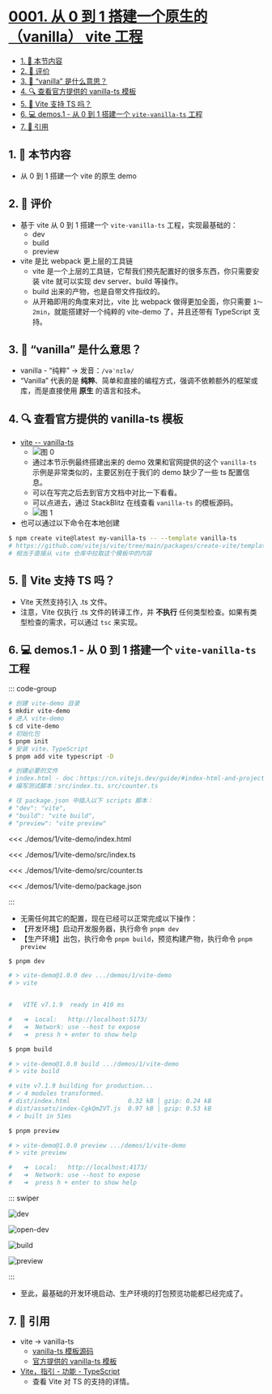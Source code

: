 # [0001. 从 0 到 1 搭建一个原生的（vanilla） vite 工程](https://github.com/tnotesjs/TNotes.vite/tree/main/notes/0001.%20%E4%BB%8E%200%20%E5%88%B0%201%20%E6%90%AD%E5%BB%BA%E4%B8%80%E4%B8%AA%E5%8E%9F%E7%94%9F%E7%9A%84%EF%BC%88vanilla%EF%BC%89%20vite%20%E5%B7%A5%E7%A8%8B)

<!-- region:toc -->

- [1. 🎯 本节内容](#1--本节内容)
- [2. 🫧 评价](#2--评价)
- [3. 🤔 “vanilla” 是什么意思？](#3--vanilla-是什么意思)
- [4. 🔍 查看官方提供的 vanilla-ts 模板](#4--查看官方提供的-vanilla-ts-模板)
- [5. 🤔 Vite 支持 TS 吗？](#5--vite-支持-ts-吗)
- [6. 💻 demos.1 - 从 0 到 1 搭建一个 `vite-vanilla-ts` 工程](#6--demos1---从-0-到-1-搭建一个-vite-vanilla-ts-工程)
- [7. 🔗 引用](#7--引用)

<!-- endregion:toc -->

## 1. 🎯 本节内容

- 从 0 到 1 搭建一个 vite 的原生 demo

## 2. 🫧 评价

- 基于 vite 从 0 到 1 搭建一个 `vite-vanilla-ts` 工程，实现最基础的：
  - dev
  - build
  - preview
- vite 是比 webpack 更上层的工具链
  - vite 是一个上层的工具链，它帮我们预先配置好的很多东西，你只需要安装 vite 就可以实现 dev server、build 等操作。
  - build 出来的产物，也是自带文件指纹的。
  - 从开箱即用的角度来对比，vite 比 webpack 做得更加全面，你只需要 `1～2min`，就能搭建好一个纯粹的 vite-demo 了，并且还带有 TypeScript 支持。

## 3. 🤔 “vanilla” 是什么意思？

- vanilla - “纯粹” -> 发音：`/vəˈnɪlə/`
- “Vanilla” 代表的是 **纯粹**、简单和直接的编程方式，强调不依赖额外的框架或库，而是直接使用 **原生** 的语言和技术。

## 4. 🔍 查看官方提供的 vanilla-ts 模板

- [vite -- vanilla-ts][2]
  - ![图 0](https://cdn.jsdelivr.net/gh/tnotesjs/imgs@main/2025-10-04-19-38-31.png)
  - 通过本节示例最终搭建出来的 demo 效果和官网提供的这个 `vanilla-ts` 示例是非常类似的，主要区别在于我们的 demo 缺少了一些 ts 配置信息。
  - 可以在写完之后去到官方文档中对比一下看看。
  - 可以点进去，通过 StackBlitz 在线查看 `vanilla-ts` 的模板源码。
  - ![图 1](https://cdn.jsdelivr.net/gh/tnotesjs/imgs@main/2025-10-04-19-38-44.png)
- 也可以通过以下命令在本地创建

```bash
$ npm create vite@latest my-vanilla-ts -- --template vanilla-ts
# https://github.com/vitejs/vite/tree/main/packages/create-vite/template-vanilla-ts
# 相当于直接从 vite 仓库中拉取这个模板中的内容
```

## 5. 🤔 Vite 支持 TS 吗？

- Vite 天然支持引入 .ts 文件。
- 注意，Vite 仅执行 .ts 文件的转译工作，并 **不执行** 任何类型检查。如果有类型检查的需求，可以通过 `tsc` 来实现。

## 6. 💻 demos.1 - 从 0 到 1 搭建一个 `vite-vanilla-ts` 工程

::: code-group

```bash [核心流程]
# 创建 vite-demo 目录
$ mkdir vite-demo
# 进入 vite-demo
$ cd vite-demo
# 初始化包
$ pnpm init
# 安装 vite、TypeScript
$ pnpm add vite typescript -D

# 创建必要的文件
# index.html - doc：https://cn.vitejs.dev/guide/#index-html-and-project-root
# 编写测试脚本：src/index.ts、src/counter.ts

# 往 package.json 中插入以下 scripts 脚本：
# "dev": "vite",
# "build": "vite build",
# "preview": "vite preview"
```

<<< ./demos/1/vite-demo/index.html

<<< ./demos/1/vite-demo/src/index.ts

<<< ./demos/1/vite-demo/src/counter.ts

<<< ./demos/1/vite-demo/package.json

:::

- 无需任何其它的配置，现在已经可以正常完成以下操作：
- 【开发环境】启动开发服务器，执行命令 `pnpm dev`
- 【生产环境】出包，执行命令 `pnpm build`，预览构建产物，执行命令 `pnpm preview`

```bash
$ pnpm dev

# > vite-demo@1.0.0 dev .../demos/1/vite-demo
# > vite


#   VITE v7.1.9  ready in 410 ms

#   ➜  Local:   http://localhost:5173/
#   ➜  Network: use --host to expose
#   ➜  press h + enter to show help

$ pnpm build

# > vite-demo@1.0.0 build .../demos/1/vite-demo
# > vite build

# vite v7.1.9 building for production...
# ✓ 4 modules transformed.
# dist/index.html                0.32 kB │ gzip: 0.24 kB
# dist/assets/index-CgkQmZVT.js  0.97 kB │ gzip: 0.53 kB
# ✓ built in 51ms

$ pnpm preview

# > vite-demo@1.0.0 preview .../demos/1/vite-demo
# > vite preview

#   ➜  Local:   http://localhost:4173/
#   ➜  Network: use --host to expose
#   ➜  press h + enter to show help
```

::: swiper

![dev](https://cdn.jsdelivr.net/gh/tnotesjs/imgs@main/2025-10-04-19-51-01.png)

![open-dev](https://cdn.jsdelivr.net/gh/tnotesjs/imgs@main/2025-10-04-19-51-18.png)

![build](https://cdn.jsdelivr.net/gh/tnotesjs/imgs@main/2025-10-04-19-53-42.png)

![preview](https://cdn.jsdelivr.net/gh/tnotesjs/imgs@main/2025-10-04-19-52-21.png)

:::

- 至此，最基础的开发环境启动、生产环境的打包预览功能都已经完成了。

## 7. 🔗 引用

- vite -> vanilla-ts
  - [vanilla-ts 模板源码][1]
  - [官方提供的 vanilla-ts 模板][2]
- [Vite，指引 - 功能 - TypeScript][3]
  - 查看 Vite 对 TS 的支持的详情。

[1]: https://github.com/vitejs/vite/tree/main/packages/create-vite/template-vanilla-ts
[2]: https://cn.vitejs.dev/guide/#trying-vite-online
[3]: https://cn.vitejs.dev/guide/features.html#typescript
